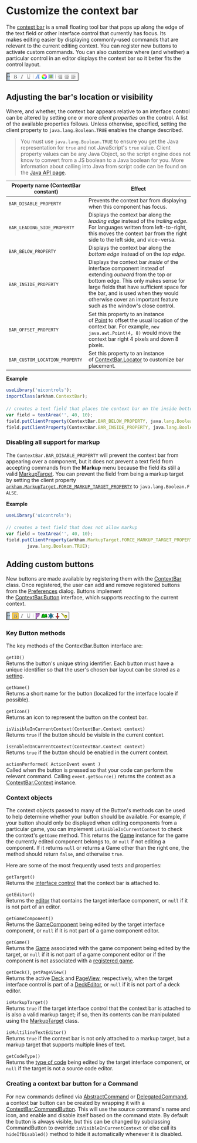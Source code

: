 # Customize the context bar

The [context bar](um-ui-context-bar.md) is a small floating tool bar that pops up along the edge of the text field or other interface control that currently has focus. Its makes editing easier by displaying commonly-used commands that are relevant to the current editing context. You can register new buttons to activate custom commands. You can also customize where (and whether) a particular control in an editor displays the context bar so it better fits the control layout.

![context-bar](images/context-bar.png)

## Adjusting the bar's location or visibility

Where, and whether, the context bar appears relative to an interface control can be altered by setting one or more *client properties* on the control. A list of the available properties follows. Unless otherwise, specified, setting the client property to `java.lang.Boolean.TRUE` enables the change described.

> You must use `java.lang.Boolean.TRUE` to ensure you get the Java representation for `true` and not JavaScript's `true` value. Client property values can be any Java Object, so the script engine does not know to convert from a JS boolean to a Java boolean for you. More information about calling into Java from script code can be found on the [Java API page](dm-java-api.md#types-and-type-conversion).

| Property name (ContextBar constant) | Effect                                                       |
| ----------------------------------- | ------------------------------------------------------------ |
| `BAR_DISABLE_PROPERTY`              | Prevents the context bar from displaying when this component has focus. |
| `BAR_LEADING_SIDE_PROPERTY`         | Displays the context bar along the *leading edge* instead of the *trailing edge*. For languages written from left-to-right, this moves the context bar from the right side to the left side, and vice-versa. |
| `BAR_BELOW_PROPERTY`                | Displays the context bar along the *bottom edge* instead of on the *top edge*. |
| `BAR_INSIDE_PROPERTY`               | Displays the context bar *inside* of the interface component instead of extending *outward* from the top or bottom edge. This only makes sense for large fields that have sufficient space for the bar, and is used when they would otherwise cover an important feature such as the window's close control. |
| `BAR_OFFSET_PROPERTY`               | Set this property to an instance of [Point](https://docs.oracle.com/javase/8/docs/api/java/awt/Point.html) to offset the usual location of the context bar. For example, `new java.awt.Point(4, 8)` would move the context bar right 4 pixels and down 8 pixels. |
| `BAR_CUSTOM_LOCATION_PROPERTY`      | Set this property to an instance of [ContextBar.Locator](assets/javadoc/ca/cgjennings/apps/arkham/ContextBar.Locator.html) to customize bar placement. |

**Example**

```js
useLibrary('uicontrols');
importClass(arkham.ContextBar);

// creates a text field that places the context bar on the inside bottom of the field
var field = textArea('', 40, 10);
field.putClientProperty(ContextBar.BAR_BELOW_PROPERTY, java.lang.Boolean.TRUE);
field.putClientProperty(ContextBar.BAR_INSIDE_PROPERTY, java.lang.Boolean.TRUE);
```

### Disabling all support for markup

The `ContextBar.BAR_DISABLE_PROPERTY` will prevent the context bar from appearing over a component, but it does not prevent a text field from accepting commands from the **Markup** menu because the field its still a valid [MarkupTarget](assets/javadoc/ca/cgjennings/apps/arkham/MarkupTarget.html). You can prevent the field from being a markup target by setting the client property [`arkham.MarkupTarget.FORCE_MARKUP_TARGET_PROPERTY`](assets/javadoc/ca/cgjennings/apps/arkham/MarkupTarget.html#FORCE_MARKUP_TARGET_PROPERTY) to `java.lang.Boolean.FALSE`. 

**Example**

```js
useLibrary('uicontrols');

// creates a text field that does not allow markup
var field = textArea('', 40, 10);
field.putClientProperty(arkham.MarkupTarget.FORCE_MARKUP_TARGET_PROPERTY,
		java.lang.Boolean.TRUE);
```

## Adding custom buttons

New buttons are made available by registering them with the [ContextBar](assets/javadoc/ca/cgjennings/apps/arkham/ContextBar.html) class. Once registered, the user can add and remove registered buttons from the [Preferences](um-ui-preferences.md) dialog. Buttons implement the [ContextBar.Button](assets/javadoc/ca/cgjennings/apps/arkham/ContextBar.Button.html) interface, which supports reacting to the current context.

![context-bar-for-game](images/context-bar-for-game.png)

### Key Button methods

The key methods of the ContextBar.Button interface are:

`getID()`  
Returns the button's unique string identifier. Each button must have a unique identifier so that the user's chosen bar layout can be stored as a [setting](dm-settings.md).

`getName()`  
Returns a short name for the button (localized for the interface locale if possible).

`getIcon()`  
Returns an icon to represent the button on the context bar.

`isVisibleInCurrentContext(ContextBar.Context context)`  
Returns `true` if the button should be visible in the current context.

`isEnabledInCurrentContext(ContextBar.Context context)`  
Returns `true` if the button should be enabled in the current context. 

`actionPerformed( ActionEvent event )`  
Called when the button is pressed so that your code can perform the relevant command. Calling `event.getSource()` returns the context as a [ContextBar.Context](assets/javadoc/ca/cgjennings/apps/arkham/ContextBar.Context.html) instance.

### Context objects

The context objects passed to many of the Button's methods can be used to help determine whether your button should be available. For example, if your button should only be displayed when editing components from a particular game, you can implement `isVisibleInCurrentContext` to check the context's `getGame` method. This returns the [Game](assets/javadoc/gamedata/Game.html) instance for the game the currently edited component belongs to, or `null` if not editing a component. If it returns `null` or returns a Game other than the right one, the method should return `false`, and otherwise `true`.

Here are some of the most frequently used tests and properties:

`getTarget()`  
Returns the [interface control](https://docs.oracle.com/javase/8/docs/api/javax/swing/JComponent.html) that the context bar is attached to.

`getEditor()`  
Returns the [editor](assets/javadoc/ca/cgjennings/apps/arkham/StrangeEonsEditor.html) that contains the target interface component, or `null` if it is not part of an editor.

`getGameComponent()`  
Returns the [GameComponent](assets/javadoc/ca/cgjennings/apps/arkham/component/GameComponent.html) being edited by the target interface component, or `null` if it is not part of a game component editor.

`getGame()`  
Returns the [Game](assets/javadoc/gamedata/Game.html) associated with the game component being edited by the target, or `null` if it is not part of a game component editor or if the component is not associated with a [registered game](dm-register-game.md).

`getDeck()`, `getPageView()`  
Returns the active [Deck](assets/javadoc/ca/cgjennings/apps/arkham/deck/Deck.html) and [PageView](assets/javadoc/ca/cgjennings/apps/arkham/deck/PageView.html), respectively, when the target interface control is part of a [DeckEditor](assets/javadoc/ca/cgjennings/apps/arkham/deck/DeckEditor.html), or `null` if it is not part of a deck editor.

`isMarkupTarget()`  
Returns `true` if the target interface control that the context bar is attached to is also a valid markup target; if so, then its contents can be manipulated using the [MarkupTarget](assets/javadoc/ca/cgjennings/apps/arkham/MarkupTarget.html) class.

`isMultilineTextEditor()`  
Returns `true` if the context bar is not only attached to a markup target, but a markup target that supports multiple lines of text.

`getCodeType()`  
Returns the [type of code](assets/javadoc/ca/cgjennings/apps/arkham/editors/CodeEditor.CodeType.html) being edited by the target interface component, or `null` if the target is not a source code editor.

### Creating a context bar button for a Command

For new commands defined via [AbstractCommand](assets/javadoc/ca/cgjennings/apps/arkham/commands/AbstractCommand.html) or [DelegatedCommand](assets/javadoc/ca/cgjennings/apps/arkham/commands/DelegatedCommand.html), a context bar button can be created by wrapping it with a [ContextBar.CommandButton](assets/javadoc/ca/cgjennings/apps/arkham/ContextBar.CommandButton.html). This will use the source command's name and icon, and enable and disable itself based on the command state. By default the button is always visible, but this can be changed by subclassing CommandButton to override `isVisibleInCurrentContext` or else call its `hideIfDisabled()` method to hide it automatically whenever it is disabled.
